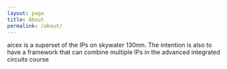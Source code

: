 ```yaml
---
layout: page
title: About
permalink: /about/
---
```


aicex is a superset of the IPs on skywater 130nm. The intention
is also to have a framework that can combine multiple IPs in the advanced integrated circuits course

